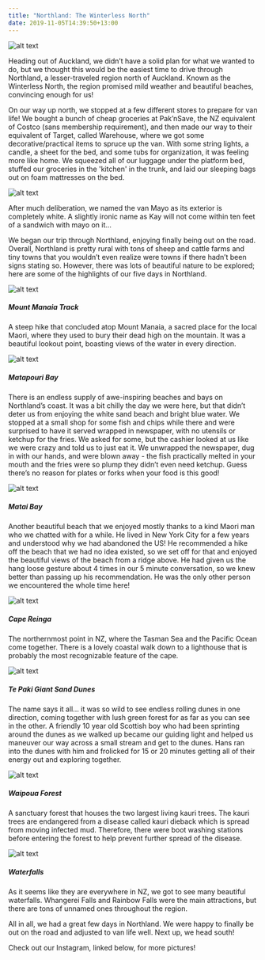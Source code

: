 ```yaml
---
title: "Northland: The Winterless North"
date: 2019-11-05T14:39:50+13:00
---
```


![alt text](https://res.cloudinary.com/dqsylhojv/image/upload/v1572921084/hanswustrack.com/northland/northland-map_g26wfi.png "Northland Route")

Heading out of Auckland, we didn’t have a solid plan for what we wanted to do, but we thought this would be the easiest time to drive through Northland, a lesser-traveled region north of Auckland. Known as the Winterless North, the region promised mild weather and beautiful beaches, convincing enough for us!

On our way up north, we stopped at a few different stores to prepare for van life! We bought a bunch of cheap groceries at Pak’nSave, the NZ equivalent of Costco (sans membership requirement), and then made our way to their equivalent of Target, called Warehouse, where we got some decorative/practical items to spruce up the van. With some string lights, a candle, a sheet for the bed, and some tubs for organization, it was feeling more like home. We squeezed all of our luggage under the platform bed, stuffed our groceries in the 'kitchen' in the trunk, and laid our sleeping bags out on foam mattresses on the bed.

![alt text](https://res.cloudinary.com/dqsylhojv/image/upload/v1572925834/hanswustrack.com/northland/IMG_5337_ptdnu0.jpg "Van organization")

After much deliberation, we named the van Mayo as its exterior is completely white. A slightly ironic name as Kay will not come within ten feet of a sandwich with mayo on it...

We began our trip through Northland, enjoying finally being out on the road. Overall, Northland is pretty rural with tons of sheep and cattle farms and tiny towns that you wouldn’t even realize were towns if there hadn’t been signs stating so. However, there was lots of beautiful nature to be explored; here are some of the highlights of our five days in Northland.

![alt text](https://res.cloudinary.com/dqsylhojv/image/upload/v1572922436/hanswustrack.com/northland/IMG_5330_acn1nb.jpg "Mount Manaia Track")

##### Mount Manaia Track
A steep hike that concluded atop Mount Manaia, a sacred place for the local Maori, where they used to bury their dead high on the mountain. It was a beautiful lookout point, boasting views of the water in every direction. 

![alt text](https://res.cloudinary.com/dqsylhojv/image/upload/v1572923006/hanswustrack.com/northland/IMG_8286_fqxebe.jpg "Matapouri Bay")

##### Matapouri Bay
There is an endless supply of awe-inspiring beaches and bays on Northland’s coast. It was a bit chilly the day we were here, but that didn’t deter us from enjoying the white sand beach and bright blue water. We stopped at a small shop for some fish and chips while there and were surprised to have it served wrapped in newspaper, with no utensils or ketchup for the fries. We asked for some, but the cashier looked at us like we were crazy and told us to just eat it. We unwrapped the newspaper, dug in with our hands, and were blown away - the fish practically melted in your mouth and the fries were so plump they didn’t even need ketchup. Guess there’s no reason for plates or forks when your food is this good!

![alt text](https://res.cloudinary.com/dqsylhojv/image/upload/v1572922435/hanswustrack.com/northland/IMG_5329_aa9tqs.jpg "Matai Bay")

##### Matai Bay
Another beautiful beach that we enjoyed mostly thanks to a kind Maori man who we chatted with for a while. He lived in New York City for a few years and understood why we had abandoned the US! He recommended a hike off the beach that we had no idea existed, so we set off for that and enjoyed the beautiful views of the beach from a ridge above. He had given us the hang loose gesture about 4 times in our 5 minute conversation, so we knew better than passing up his recommendation. He was the only other person we encountered the whole time here! 

![alt text](https://res.cloudinary.com/dqsylhojv/image/upload/v1572922436/hanswustrack.com/northland/IMG_5328_vtousb.jpg "Cape Reinga")

##### Cape Reinga
The northernmost point in NZ, where the Tasman Sea and the Pacific Ocean come together. There is a lovely coastal walk down to a lighthouse that is probably the most recognizable feature of the cape.

![alt text](https://res.cloudinary.com/dqsylhojv/image/upload/v1572923298/hanswustrack.com/northland/CE39588C-819C-476C-B659-1A22DFBE0410_nfel6e.jpg "Te Paki Giant Sand Dunes")

##### Te Paki Giant Sand Dunes
The name says it all… it was so wild to see endless rolling dunes in one direction, coming together with lush green forest for as far as you can see in the other. A friendly 10 year old Scottish boy who had been sprinting around the dunes as we walked up became our guiding light and helped us maneuver our way across a small stream and get to the dunes. Hans ran into the dunes with him and frolicked for 15 or 20 minutes getting all of their energy out and exploring together.

![alt text](https://res.cloudinary.com/dqsylhojv/image/upload/v1572922716/hanswustrack.com/northland/IMG_5332_u3ph5v.jpg "Waipoua Forest")

##### Waipoua Forest
A sanctuary forest that houses the two largest living kauri trees. The kauri trees are endangered from a disease called kauri dieback which is spread from moving infected mud. Therefore, there were boot washing stations before entering the forest to help prevent further spread of the disease.

![alt text](https://res.cloudinary.com/dqsylhojv/image/upload/v1572923003/hanswustrack.com/northland/IMG_5334_d6ttnc.jpg "Rainbow Falls")

##### Waterfalls 
As it seems like they are everywhere in NZ, we got to see many beautiful waterfalls. Whangerei Falls and Rainbow Falls were the main attractions, but there are tons of unnamed ones throughout the region. 

All in all, we had a great few days in Northland. We were happy to finally be out on the road and adjusted to van life well. Next up, we head south!

Check out our Instagram, linked below, for more pictures!